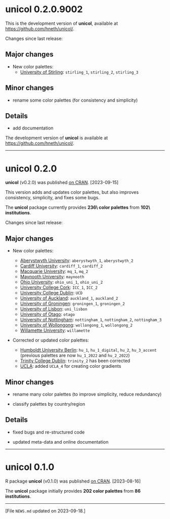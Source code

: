 
# unicol 0.2.0.9002

<!-- Development version:  --> 

This is the development version of **unicol**, available at <https://github.com/hneth/unicol/>.

<!-- Log of changes: --> 

Changes since last release: 

<!-- Major changes: --> 

## Major changes 

- New color palettes: 
    - [University of Stirling](https://www.stir.ac.uk): `stirling_1`, `stirling_2`, `stirling_3`  


<!-- Minor changes: --> 

## Minor changes 

- rename some color palettes (for consistency and simplicity)


<!-- Details:  --> 

## Details 

- add documentation


<!-- Development version:  --> 

The development version of **unicol** is available at <https://github.com/hneth/unicol/>. 

<!-- Published versions: --> 

------ 

# unicol 0.2.0

**unicol** (v0.2.0) was published [on CRAN](https://CRAN.R-project.org/package=unicol). [2023-09-15] 

This version adds and updates color palettes, but also improves consistency, simplicity, and fixes some bugs. 

The **unicol** package currently provides **236\ color palettes** from **102\ institutions**. 

<!-- Log of changes: --> 

Changes since last release: 

<!-- Major changes: --> 

## Major changes 

- New color palettes: 
    - [Aberystwyth University](https://aber.ac.uk/en/): `aberystwyth_1`, `aberystwyth_2`  
    - [Cardiff University](https://www.cardiff.ac.uk): `cardiff_1`, `cardiff_2`
    - [Macquarie University](https://www.mq.edu.au): `mq_1`, `mq_2`
    - [Maynooth University](https://www.maynoothuniversity.ie): `maynooth`
    - [Ohio University](https://www.ohio.edu): `ohio_uni_1`, `ohio_uni_2` 
    - [University College Cork](https://www.ucc.ie): `ICC_1`, `ICC_2`
    - [University College Dublin](https://www.ucd.ie): `UCD` 
    - [University of Auckland](https://www.auckland.ac.nz/en.html): `auckland_1`, `auckland_2` 
    - [University of Groningen](https://www.rug.nl): `groningen_1`, `groningen_2` 
    - [University of Lisbon](https://www.ulisboa.pt): `uni_lisbon` 
    - [University of Otago](https://www.otago.ac.nz): `otago` 
    - [University of Nottingham](https://www.nottingham.ac.uk): `nottingham_1`, `nottingham_2`, `nottingham_3`
    - [University of Wollongong](https://www.uow.edu.au): `wollongong_1`, `wollongong_2` 
    - [Willamette University](https://willamette.edu): `willamette` 

- Corrected or updated color palettes: 
    - [Humboldt University Berlin](https://www.hu-berlin.de): `hu_1`, `hu_1_digital`, `hu_2`, `hu_3_accent` (previous palettes are now `hu_1_2022` and `hu_2_2022`) 
    - [Trinity College Dublin](https://www.tcd.ie): `trinity_2` has been corrected 
    - [UCLA](https://www.ucla.edu): added `UCLA_4` for creating color gradients 
    

<!-- Minor changes: --> 

## Minor changes 

- rename many color palettes (to improve simplicity, reduce redundancy)

- classify palettes by country/region 


<!-- Details:  --> 

## Details 

- fixed bugs and re-structured code

- updated meta-data and online documentation


------ 

# unicol 0.1.0

R package **unicol** (v0.1.0) was published [on CRAN](https://CRAN.R-project.org/package=unicol). [2023-08-16] 

The **unicol** package initially provides **202 color palettes** from **86 institutions**. 


<!-- Footer:  --> 

---------- 

[File `NEWS.md` updated on 2023-09-18.]

<!-- eof. -->
